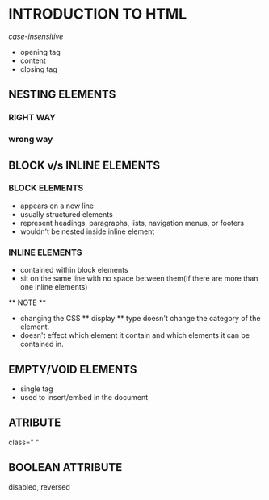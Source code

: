 # INTRODUCTION TO HTML


_case-insensitive_

- opening tag
- content
- closing tag

## NESTING ELEMENTS

### **RIGHT** WAY
<p> <strong> </strong> </p>

### wrong way 
<p> <strong> </p> </strong>



## BLOCK v/s INLINE ELEMENTS

### BLOCK ELEMENTS
- appears on a new line
- usually structured elements
- represent headings, paragraphs, lists, navigation menus, or footers
- wouldn't be nested inside inline element

### INLINE ELEMENTS
- contained within block elements
- sit on the same line with no space between them(If there are more than one inline elements)

** NOTE ** 
- changing the CSS ** display ** type doesn't change the category of the element.
- doesn't effect which element it contain and which elements it can be contained in.

## EMPTY/VOID ELEMENTS

- single tag
- used to insert/embed in the document


## ATRIBUTE
class=" "

## BOOLEAN ATTRIBUTE
disabled, reversed

